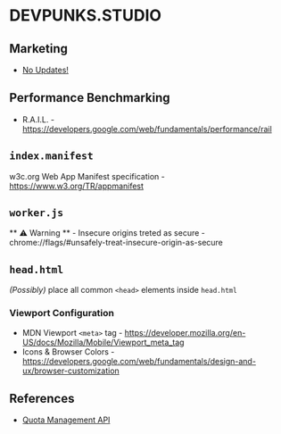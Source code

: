 # DEVPUNKS.STUDIO

## Marketing

  - [No Updates!](https://youtu.be/S_TOlvv1oS8?t=5157)


## Performance Benchmarking

  - R.A.I.L. - https://developers.google.com/web/fundamentals/performance/rail


## `index.manifest`

  w3c.org Web App Manifest specification - https://www.w3.org/TR/appmanifest


## `worker.js`

  ** ⚠️ Warning ** - Insecure origins treted as secure - chrome://flags/#unsafely-treat-insecure-origin-as-secure


## `head.html`

  _(Possibly)_ place all common `<head>` elements inside `head.html`


### Viewport Configuration

  - MDN Viewport `<meta>` tag - https://developer.mozilla.org/en-US/docs/Mozilla/Mobile/Viewport_meta_tag
  - Icons & Browser Colors - https://developers.google.com/web/fundamentals/design-and-ux/browser-customization


## References

  - [Quota Management API](./quota_management_api.pdf)
